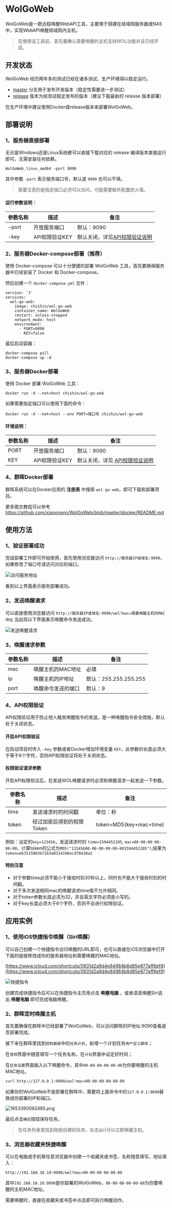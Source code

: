 # WolGoWeb

 WolGoWeb是一款远程唤醒WebAPI工具，主要用于搭建在局域网服务器或NAS中，实现WebAPI唤醒局域网内主机。

 > 在使用该工具前，首先要确认需要唤醒的主机支持WOL功能并且已经开启。

## 开发状态

WolGoWeb 经历两年多的测试已经在诸多测试、生产环境得以稳定运行。

* [master](https://github.com/xiaoxinpro/WolGoWeb/tree/master) 分支用于发布开发版本（稳定性需要进一步测试）
* [release](https://github.com/xiaoxinpro/WolGoWeb/releases) 版本为经测试稳定发布的版本（建议下载最新的 release 版本部署）

在生产环境中建议使用Docker或release版本来部署WolGoWeb。

## 部署说明

### 1、服务器直接部署

无论是Windows还是Linux系统都可以直接下载对应的 release 编译版本直接运行即可，无需安装任何依赖。

```
WolGoWeb_linux_amd64 -port 9090
```

其中参数 `-port` 表示服务端口号，默认是 `9090` 也可以不填。

> 需要注意的是指定端口必须可以访问，可能需要额外配置防火墙。

#### 运行参数说明：

| 参数名称  | 描述         | 备注                                                                                                  |
|-------|------------|-----------------------------------------------------------------------------------------------------|
| -port | 开放服务端口     | 默认：9090                                                                                             |
| -key  | API权限验证KEY | 默认关闭，详见[API权限验证说明](https://github.com/xiaoxinpro/WolGoWeb#4api%E6%9D%83%E9%99%90%E9%AA%8C%E8%AF%81) |

### 2、服务器Docker-compose部署（推荐）

使用 Docker-compose 可以十分便捷的部署 WolGoWeb 工具，首先要确保服务器中已经安装了 Docker 和 Docker-compose。

然后创建一个 `docker-compose.yml` 文件：

```
version: '3'
services:
  wol-go-web:
    image: chishin/wol-go-web
    container_name: WolGoWeb
    restart: unless-stopped
    network_mode: host
    environment:
      - PORT=9090
      - KEY=false
```

最后启动容器：

```
docker-compose pull
docker-compose up -d
```

### 3、服务器Docker部署

使用 Docker 部署 WolGoWeb 工具：

```
docker run -d --net=host chishin/wol-go-web
```

如果需要指定端口可以使用下面的命令：

```
docker run -d --net=host --env PORT=端口号 chishin/wol-go-web
```

#### 环境说明：

| 参数名称 | 描述         | 备注                                                                                                   |
|------|------------|------------------------------------------------------------------------------------------------------|
| PORT | 开放服务端口     | 默认：9090                                                                                              |
| KEY  | API权限验证KEY | 默认关闭，详见 [API权限验证说明](https://github.com/xiaoxinpro/WolGoWeb#4api%E6%9D%83%E9%99%90%E9%AA%8C%E8%AF%81) |

### 4、群晖Docker部署

群晖系统可以在Docker应用的 **注册表** 中搜索 `wol-go-web`，即可下载和部署项目。

更多图文教程可以参考 https://github.com/xiaoxinpro/WolGoWeb/blob/master/docker/README.md

## 使用方法

### 1、验证部署成功

完成部署工作即可开始使用，首先使用浏览器访问 `http://服务器IP或域名:9090`，如果修改了端口号请访问对应的端口。

![访问服务地址](https://image.xiaoxin.pro/github/WolGoWeb/%E8%AE%BF%E9%97%AE%E6%9C%8D%E5%8A%A1%E5%9C%B0%E5%9D%80.PNG)

看到以上界面表示服务部署成功。

### 2、发送唤醒请求

可以直接使用浏览器访问 `http://服务器IP或域名:9090/wol?mac=需要唤醒主机的MAC地址` 当出现以下界面表示唤醒命令发送成功。

![发送唤醒请求](https://image.xiaoxin.pro/github/WolGoWeb/%E5%8F%91%E9%80%81%E5%94%A4%E9%86%92%E8%AF%B7%E6%B1%82.PNG)

### 3、唤醒请求参数
| 参数名称 | 描述         | 备注                 |
|------|------------|--------------------|
| mac  | 唤醒主机的MAC地址 | 必填                 |
| ip   | 唤醒主机的IP地址  | 默认：255.255.255.255 |
| port | 唤醒命令发送的端口  | 默认：9               |

### 4、API权限验证

API权限验证用于防止他人触发唤醒指令的发送，是一种唤醒指令安全措施，默认处于关闭状态。

#### 开启API权限验证

在启动项目时传入 `-key` 参数或者Docker增加环境变量 `KEY`，此参数的长度必须大于等于6个字符，否则API权限验证将处于关闭状态。

#### 权限验证请求参数

开启API权限验证后，在发送WOL唤醒请求时必须和唤醒请求一起发送一下参数。

| 参数名称  | 描述              | 备注                      |
|-------|-----------------|-------------------------|
| time  | 发送请求时的时间戳       | 单位：秒                    |
| token | 经过加密后得到的权限Token | token=MD5(key+mac+time) |

例如：设定的`key=123456`，发送请求时的 `time=1594452205`, `mac=00-00-00-00-00-00`，计算token的公式为`MD5("12345600-00-00-00-00-001594452205")`,结果为`token=eb3515003672b3e0324196ecd78438a2`

#### 特别注意

* 对于参数time必须不能小于接收时刻30秒以上，同时也不能大于接收时刻的时间戳。
* 对于多次发送相同mac的唤醒请求time值不允许相同。
* 对于token参数长度必须为32，并且英文字符必须是小写的。
* 对于key长度必须大于6个字符，否则不会进行权限验证。

## 应用实例

### 1、使用iOS快捷指令唤醒（Siri唤醒）

可以自己创建一个快捷指令访问唤醒的URL即可，也可以直接在iOS浏览器中打开下面的链接修改成你的服务器地址和需要唤醒的MAC地址。

[https://www.icloud.com/shortcuts/0931d2a9d4e84984b8d85e977aff8ef9](https://www.icloud.com/shortcuts/0931d2a9d4e84984b8d85e977aff8ef9)

![快捷指令](https://image.xiaoxin.pro/github/WolGoWeb/%E5%BF%AB%E6%8D%B7%E6%8C%87%E4%BB%A4.PNG)

创建完成快捷指令后可以在快捷指令主页用点击 **唤醒电脑** ，或者语音唤醒Siri说出 **唤醒电脑** 即可完成电脑唤醒。

### 2、群晖定时唤醒主机

首先要确保在群晖中已经部署了WolGoWeb，可以访问群晖的IP地址:9090查看是否部署完成。

接下来在群晖里找到`控制面板`中的`任务计划`，新增一个计划任务`用户定义脚本`；

在`常规`界面中随意填写一个任务名称，在`计划`界面中设定好时间；

在`任务设置`界面输入以下唤醒命令，其中`00-00-00-00-00-00`为你要唤醒的主机MAC地址。

```bash
curl http://127.0.0.1:9090/wol?mac=00-00-00-00-00-00
```

如果你的WolGoWeb不是部署在群晖中，需要将上面命令中的`127.0.0.1:9090`替换成你部署的IP和端口。

![1653360092485.png](https://image.xiaoxin.pro/2022/05/24/57e70aa26da8a.png)

最后点击`确定`按钮保存任务。

> 在任务列表里找到刚刚创建的任务，右击`运行`可以立即唤醒主机。

### 3、浏览器收藏夹快捷唤醒

可以在电脑或手机等任意浏览器中创建一个收藏夹或书签，名称随意填写，地址填入：

```
http://192.168.10.10:9090/wol?mac=00-00-00-00-00-00
```

其中`192.168.10.10:9090`是你部署的WolGoWeb，`00-00-00-00-00-00`为你要唤醒的主机MAC地址。

需要唤醒时，直接在收藏夹或书签中点击即可执行唤醒动作。